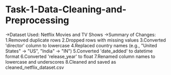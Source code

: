 # Task-1-Data-Cleaning-and-Preprocessing
->Dataset Used:
Netflix Movies and TV Shows 
->Summary of Changes:
1.Removed duplicate rows
2.Dropped rows with missing values
3.Converted 'director' column to lowercase
4.Replaced country names (e.g., "United States" → "US", "India" → "IN")
5.Converted 'date_added' to datetime format
6.Converted 'release_year' to float
7.Renamed column names to lowercase and underscores
8.Cleaned and saved as cleaned_netflix_dataset.csv
